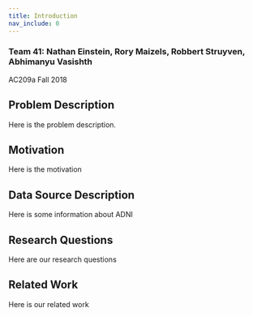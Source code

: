 ```yaml
---
title: Introduction
nav_include: 0
---
```


### Team 41: Nathan Einstein, Rory Maizels, Robbert Struyven, Abhimanyu Vasishth
AC209a Fall 2018

## Problem Description

Here is the problem description.

## Motivation

Here is the motivation

## Data Source Description

Here is some information about ADNI

## Research Questions

Here are our research questions

## Related Work

Here is our related work
